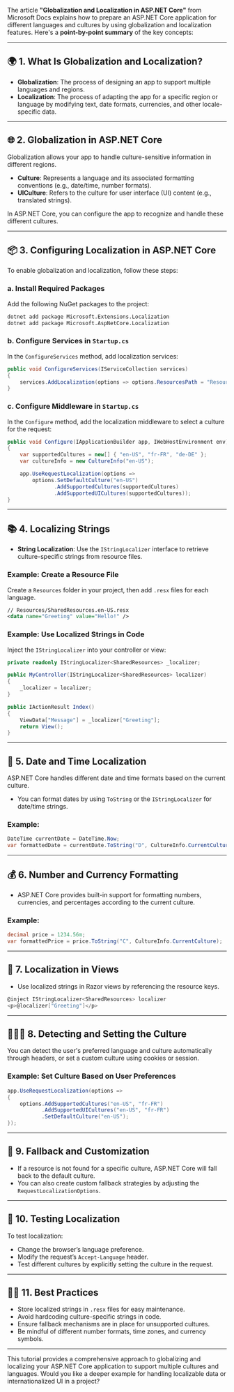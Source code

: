 The article **"Globalization and Localization in ASP.NET Core"** from Microsoft Docs explains how to prepare an ASP.NET Core application for different languages and cultures by using globalization and localization features. Here's a **point-by-point summary** of the key concepts:

---

## 🌍 1. **What Is Globalization and Localization?**

- **Globalization**: The process of designing an app to support multiple languages and regions.
- **Localization**: The process of adapting the app for a specific region or language by modifying text, date formats, currencies, and other locale-specific data.

---

## 🌐 2. **Globalization in ASP.NET Core**

Globalization allows your app to handle culture-sensitive information in different regions.

- **Culture**: Represents a language and its associated formatting conventions (e.g., date/time, number formats).
- **UICulture**: Refers to the culture for user interface (UI) content (e.g., translated strings).

In ASP.NET Core, you can configure the app to recognize and handle these different cultures.

---

## 📦 3. **Configuring Localization in ASP.NET Core**

To enable globalization and localization, follow these steps:

### a. **Install Required Packages**

Add the following NuGet packages to the project:

```bash
dotnet add package Microsoft.Extensions.Localization
dotnet add package Microsoft.AspNetCore.Localization
```

### b. **Configure Services in `Startup.cs`**

In the `ConfigureServices` method, add localization services:

```csharp
public void ConfigureServices(IServiceCollection services)
{
    services.AddLocalization(options => options.ResourcesPath = "Resources");
}
```

### c. **Configure Middleware in `Startup.cs`**

In the `Configure` method, add the localization middleware to select a culture for the request:

```csharp
public void Configure(IApplicationBuilder app, IWebHostEnvironment env)
{
    var supportedCultures = new[] { "en-US", "fr-FR", "de-DE" };
    var cultureInfo = new CultureInfo("en-US");

    app.UseRequestLocalization(options => 
        options.SetDefaultCulture("en-US")
               .AddSupportedCultures(supportedCultures)
               .AddSupportedUICultures(supportedCultures));
}
```

---

## 📚 4. **Localizing Strings**

- **String Localization**: Use the `IStringLocalizer` interface to retrieve culture-specific strings from resource files.

### Example: Create a Resource File

Create a `Resources` folder in your project, then add `.resx` files for each language.

```xml
// Resources/SharedResources.en-US.resx
<data name="Greeting" value="Hello!" />
```

### Example: Use Localized Strings in Code

Inject the `IStringLocalizer` into your controller or view:

```csharp
private readonly IStringLocalizer<SharedResources> _localizer;

public MyController(IStringLocalizer<SharedResources> localizer)
{
    _localizer = localizer;
}

public IActionResult Index()
{
    ViewData["Message"] = _localizer["Greeting"];
    return View();
}
```

---

## 📅 5. **Date and Time Localization**

ASP.NET Core handles different date and time formats based on the current culture.

- You can format dates by using `ToString` or the `IStringLocalizer` for date/time strings.

### Example:

```csharp
DateTime currentDate = DateTime.Now;
var formattedDate = currentDate.ToString("D", CultureInfo.CurrentCulture);
```

---

## 💰 6. **Number and Currency Formatting**

- ASP.NET Core provides built-in support for formatting numbers, currencies, and percentages according to the current culture.

### Example:

```csharp
decimal price = 1234.56m;
var formattedPrice = price.ToString("C", CultureInfo.CurrentCulture);
```

---

## 🧳 7. **Localization in Views**

- Use localized strings in Razor views by referencing the resource keys.

```csharp
@inject IStringLocalizer<SharedResources> localizer
<p>@localizer["Greeting"]</p>
```

---

## 🧑‍🤝‍🧑 8. **Detecting and Setting the Culture**

You can detect the user's preferred language and culture automatically through headers, or set a custom culture using cookies or session.

### Example: Set Culture Based on User Preferences

```csharp
app.UseRequestLocalization(options =>
{
    options.AddSupportedCultures("en-US", "fr-FR")
           .AddSupportedUICultures("en-US", "fr-FR")
           .SetDefaultCulture("en-US");
});
```

---

## 🎯 9. **Fallback and Customization**

- If a resource is not found for a specific culture, ASP.NET Core will fall back to the default culture.
- You can also create custom fallback strategies by adjusting the `RequestLocalizationOptions`.

---

## 📄 10. **Testing Localization**

To test localization:
- Change the browser’s language preference.
- Modify the request’s `Accept-Language` header.
- Test different cultures by explicitly setting the culture in the request.

---

## 🧑‍🏫 11. **Best Practices**

- Store localized strings in `.resx` files for easy maintenance.
- Avoid hardcoding culture-specific strings in code.
- Ensure fallback mechanisms are in place for unsupported cultures.
- Be mindful of different number formats, time zones, and currency symbols.

---

This tutorial provides a comprehensive approach to globalizing and localizing your ASP.NET Core application to support multiple cultures and languages. Would you like a deeper example for handling localizable data or internationalized UI in a project?